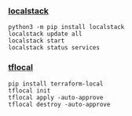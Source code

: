 ###  [localstack](https://docs.localstack.cloud/overview/)
```
python3 -m pip install localstack
localstack update all
localstack start
localstack status services
```

###  [tflocal](https://docs.localstack.cloud/integrations/terraform/)
```
pip install terraform-local
tflocal init
tflocal apply -auto-approve
tflocal destroy -auto-approve
```